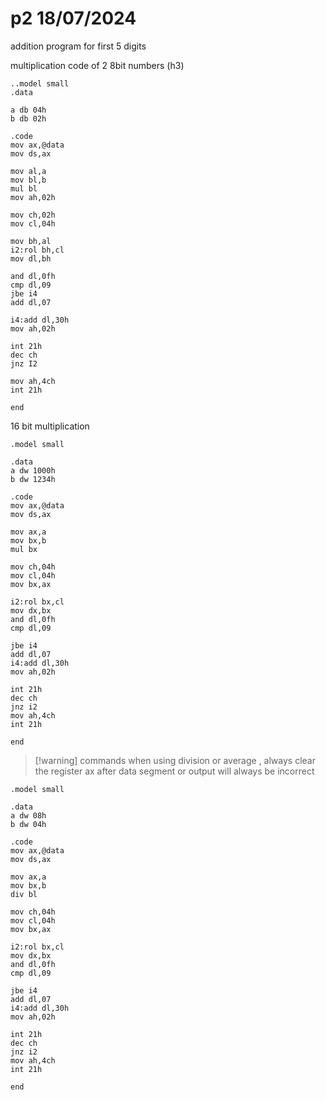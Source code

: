   # p2 18/07/2024

addition program for first 5 digits 

multiplication code of 2 8bit numbers (h3)
```
..model small
.data

a db 04h
b db 02h

.code
mov ax,@data
mov ds,ax

mov al,a
mov bl,b
mul bl
mov ah,02h

mov ch,02h
mov cl,04h

mov bh,al
i2:rol bh,cl
mov dl,bh

and dl,0fh
cmp dl,09
jbe i4
add dl,07

i4:add dl,30h
mov ah,02h

int 21h
dec ch
jnz I2

mov ah,4ch
int 21h

end

```
16 bit multiplication
```
.model small

.data
a dw 1000h
b dw 1234h

.code
mov ax,@data
mov ds,ax

mov ax,a
mov bx,b
mul bx

mov ch,04h
mov cl,04h
mov bx,ax

i2:rol bx,cl
mov dx,bx
and dl,0fh
cmp dl,09

jbe i4
add dl,07
i4:add dl,30h
mov ah,02h

int 21h
dec ch
jnz i2
mov ah,4ch
int 21h

end
```
> [!warning] commands
> when using division or average , always clear the register ax after data segment or output will always be incorrect

```
.model small

.data
a dw 08h
b dw 04h

.code
mov ax,@data
mov ds,ax

mov ax,a
mov bx,b
div bl

mov ch,04h
mov cl,04h
mov bx,ax

i2:rol bx,cl
mov dx,bx
and dl,0fh
cmp dl,09

jbe i4
add dl,07
i4:add dl,30h
mov ah,02h

int 21h
dec ch
jnz i2
mov ah,4ch
int 21h

end
```













